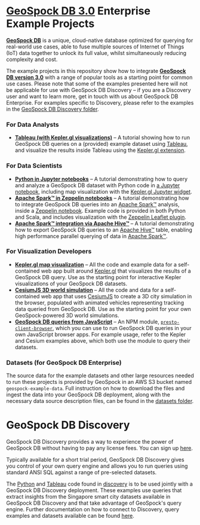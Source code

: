 # [GeoSpock DB 3.0](https://geospock.com)  Enterprise Example Projects

[**GeoSpock DB**](https://geospock.com) is a unique, cloud-native database optimized for querying for real-world use cases, able to fuse multiple sources of Internet of Things (IoT) data together to unlock its full value, whilst simultaneously reducing complexity and cost. 

The example projects in this repository show how to integrate [**GeoSpock DB version 3.0**](https://geospock.com) with a range of popular tools as a starting point for common use cases. Please note that some of the examples presented here will not be applicable for use with GeoSpock DB Discovery – if you are a Discovery user and want to learn more, get in touch with us about GeoSpock DB Enterprise. For examples specific to Discovery, please refer to the examples in the [GeoSpock DB Discovery folder](discovery/).

### For Data Analysts

 * [**Tableau (with Kepler.gl visualizations)**](tableau-kepler/README.md) – A tutorial showing how to run GeoSpock DB queries on a (provided) example dataset using [Tableau](https://www.tableau.com), and visualize the results inside Tableau using the [Kepler.gl extension](https://github.com/keplergl/kepler.gl-tableau).

### For Data Scientists

 * [**Python in Jupyter notebooks**](jupyter/) – A tutorial demonstrating how to query and analyze a GeoSpock DB dataset with Python code in [a Jupyter notebook](https://jupyter.org), including map visualization with the [Kepler.gl Jupyter widget](https://github.com/keplergl/kepler.gl/tree/master/bindings/kepler.gl-jupyter).
 * [**Apache Spark™ in Zeppelin notebooks**](spark/) – A tutorial demonstrating how to integrate GeoSpock DB queries into an [Apache Spark™](https://spark.apache.org) analysis, inside a [Zeppelin notebook](https://zeppelin.apache.org). Example code is provided in both Python and Scala, and includes visualization with the [Zeppelin Leaflet plugin](https://github.com/myuwono/zeppelin-leaflet).
 * [**Apache Spark™ integration via Apache Hive™**](presto-hive-spark/) – A tutorial demonstrating how to export GeoSpock DB queries to an [Apache Hive™](https://hive.apache.org/) table, enabling high performance parallel querying of data in [Apache Spark™](https://spark.apache.org). 

### For Visualization Developers

 * [**Kepler.gl map visualization**](kepler/) – All the code and example data for a self-contained web app built around [Kepler.gl](https://kepler.gl) that visualizes the results of a GeoSpock DB query. Use as the starting point for interactive Kepler visualizations of your GeoSpock DB datasets.
 * [**CesiumJS 3D world simulation**](cesium/) – All the code and data for a self-contained web app that uses [CesiumJS](https://cesium.com/cesiumjs/) to create a 3D city simulation in the browser, populated with animated vehicles representing tracking data queried from GeoSpock DB. Use as the starting point for your own GeoSpock-powered 3D world simulations.
 * [**GeoSpock DB queries from JavaScript**](presto-client-browser/) – An NPM module, [`presto-client-browser`](https://www.npmjs.com/package/presto-client-browser), which you can use to run GeoSpock DB queries in your own JavaScript browser apps. For example usage, refer to the Kepler and Cesium examples above, which both use the module to query their datasets.

### Datasets (for GeoSpock DB Enterprise)

The source data for the example datasets and other large resources needed to run these projects is provided by GeoSpock in an AWS S3 bucket named `geospock-example-data`. Full instruction on how to download the files and ingest the data into your GeoSpock DB deployment, along with the necessary data source description files, can be found in the [datasets folder](datasets/).


# GeoSpock DB Discovery

GeoSpock DB Discovery provides a way to experience the power of GeoSpock DB without having to pay any license fees. You can sign up [here](https://geospock.com/en/product/geospock-db-discovery/).

Typically available for a short trial period, GeoSpock DB Discovery gives you control of your own query engine and allows you to run queries using standard ANSI SQL against a range of pre-selected datasets.

The [Python](discovery/sg_python) and [Tableau](discovery/sg_tableau) code found in [discovery](discovery/) is to be used jointly with a GeoSpock DB Discovery deployment. These examples use queries that extract insights from the Singapore smart city datasets available in GeoSpock DB Discovery and that take advantage of GeoSpock's query engine. Further documentation on how to connect to Discovery, query examples and datasets available can be found [here](https://docs.geospock.com/discovery/about/).